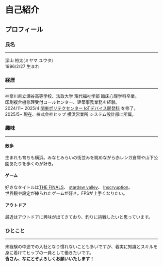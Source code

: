 # 自己紹介

## プロフィール
### 氏名
***
深山 裕太(ミヤマ ユウタ)<br>
1996/2/27 生まれ

### 経歴
***
神奈川県立瀬谷高等学校、法政大学 現代福祉学部 臨床心理学科卒業。<br>
印刷複合機修理受付コールセンター、建築事務業務を経験。<br>
2024/11~ 2025/4 [関東ポリテクセンター IoTデバイス開発科](https://www.bing.com/ck/a?!&&p=b0e856ebb2c72f522cb47dc17cce96af99b36206ca35b4a0904985b696140f83JmltdHM9MTc0Nzg3MjAwMA&ptn=3&ver=2&hsh=4&fclid=19f406d6-64bc-639c-24d1-132765c66270&psq=%e9%96%a2%e6%9d%b1%e3%83%9d%e3%83%aa%e3%83%86%e3%82%af%e3%82%bb%e3%83%b3%e3%82%bf%e3%83%bc&u=a1aHR0cHM6Ly93d3czLmplZWQuZ28uanAva2FuYWdhd2EvcG9seS8&ntb=1) 
を修了。<br>
2025/5~ 現在、株式会社ヒップ 横浜営業所 システム設計部に所属。

### 趣味
***
#### 散歩
生まれも育ちも横浜。みなとみらいの街並みを眺めながら赤レンガ倉庫や山下公園あたりを歩くのが好き。

#### ゲーム
好きなタイトルは[THE FINALS](https://www.bing.com/ck/a?!&&p=e5dbac14e759d396252f9347ce857f8702d390b06baf536901ed7eb314ce451cJmltdHM9MTc0Nzg3MjAwMA&ptn=3&ver=2&hsh=4&fclid=19f406d6-64bc-639c-24d1-132765c66270&psq=the+finals&u=a1aHR0cHM6Ly90aGVmaW5hbHMtanAubmV4b24uY29tLw&ntb=1)、
[stardew valley](https://www.bing.com/ck/a?!&&p=7434a69d97b727eeeecbc0cd96e80e41b41409f4e6dcca6c4b54cd3a04ceb437JmltdHM9MTc0Nzg3MjAwMA&ptn=3&ver=2&hsh=4&fclid=19f406d6-64bc-639c-24d1-132765c66270&psq=stardew+valley&u=a1aHR0cHM6Ly9zdG9yZS5zdGVhbXBvd2VyZWQuY29tL2FwcC80MTMxNTAvU3RhcmRld19WYWxsZXkv&ntb=1)、
[Inscryuption](https://www.bing.com/ck/a?!&&p=f15c1d23919de5191ebe5ccad90fdca627a9697574cd19eb48a5a778abe190bdJmltdHM9MTc0Nzg3MjAwMA&ptn=3&ver=2&hsh=4&fclid=19f406d6-64bc-639c-24d1-132765c66270&psq=Inscryption&u=a1aHR0cHM6Ly9zdG9yZS5zdGVhbXBvd2VyZWQuY29tL2FwcC8xMDkyNzkwL0luc2NyeXB0aW9uLw&ntb=1)。<br>世界観や設定が練られたゲームが好き。FPSが上手くなりたい。

#### アウトドア
最近はアウトドアに興味が出てきており、釣りに挑戦したいと思っています。

### ひとこと
***
未経験の中途での入社となり慣れないことも多いですが、着実に知識とスキルを身に着けてヒップの一員として働きたいです。<br>
**皆さん、なにとぞよろしくお願いいたします！**